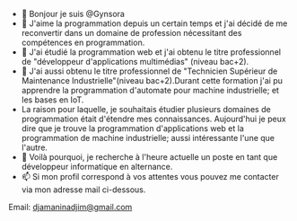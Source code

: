 <!---
gynsora/gynsora is a ✨ special ✨ repository because its `README.md` (this file) appears on your GitHub profile.
You can click the Preview link to take a look at your changes.
--->
- 👋 Bonjour je suis @Gynsora
- 👀 J'aime la programmation depuis un certain temps et j'ai décidé de me reconvertir dans un domaine de profession nécessitant des compétences en programmation.
- 🌱 J'ai étudié la programmation web et j'ai obtenu le titre professionnel de "développeur d'applications multimédias" (niveau bac+2).
- 🌱 J'ai aussi obtenu le titre professionnel de "Technicien Supérieur de Maintenance Industrielle"(niveau bac+2).Durant cette formation j'ai pu apprendre la programmation d'automate pour machine industrielle; 
et les bases en IoT.
- La raison pour laquelle, je souhaitais étudier plusieurs domaines de programmation était d'étendre mes connaissances.
Aujourd'hui je peux dire que je trouve la programmation d'applications web et la programmation de machine industrielle; 
aussi intéressante l'une que l'autre.
- 💞️ Voilà pourquoi, je recherche à l'heure actuelle un poste en tant que développeur informatique en alternance.
- 📫 Si mon profil correspond à vos attentes vous pouvez me contacter via mon adresse mail ci-dessous.

Email: djamaninadjim@gmail.com 

